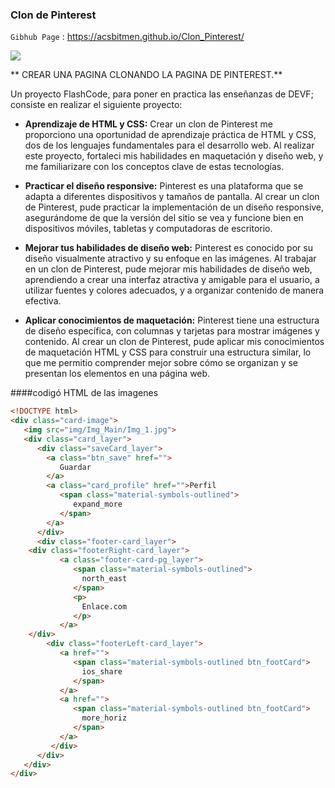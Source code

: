 ### Clon de Pinterest
`Gibhub Page` : <https://acsbitmen.github.io/Clon_Pinterest/>

![](https://i.ibb.co/ZH4nNg3/Clon-Pinterest-Img.png)

** CREAR UNA PAGINA CLONANDO LA PAGINA DE PINTEREST.**

Un proyecto FlashCode, para poner en practica las enseñanzas de DEVF; consiste en realizar el siguiente proyecto:

- **Aprendizaje de HTML y CSS:** Crear un clon de Pinterest me proporciono una oportunidad de aprendizaje práctica de HTML y CSS, dos de los lenguajes fundamentales para el desarrollo web. Al realizar este proyecto, fortaleci mis habilidades en maquetación y diseño web, y me familiarizare con los conceptos clave de estas tecnologías.

- **Practicar el diseño responsive:** Pinterest es una plataforma que se adapta a diferentes dispositivos y tamaños de pantalla. Al crear un clon de Pinterest, pude practicar la implementación de un diseño responsive, asegurándome de que la versión del sitio se vea y funcione bien en dispositivos móviles, tabletas y computadoras de escritorio.

- **Mejorar tus habilidades de diseño web:** Pinterest es conocido por su diseño visualmente atractivo y su enfoque en las imágenes. Al trabajar en un clon de Pinterest, pude mejorar mis habilidades de diseño web, aprendiendo a crear una interfaz atractiva y amigable para el usuario, a utilizar fuentes y colores adecuados, y a organizar contenido de manera efectiva.

- **Aplicar conocimientos de maquetación:** Pinterest tiene una estructura de diseño específica, con columnas y tarjetas para mostrar imágenes y contenido. Al crear un clon de Pinterest, pude aplicar mis conocimientos de maquetación HTML y CSS para construir una estructura similar, lo que me permitio comprender mejor sobre cómo se organizan y se presentan los elementos en una página web.

####codigó HTML de las imagenes

```html
<!DOCTYPE html>
<div class="card-image">
   <img src="img/Img_Main/Img_1.jpg">
   <div class="card_layer">
      <div class="saveCard_layer">
        <a class="btn_save" href="">
           Guardar
        </a>
        <a class="card_profile" href="">Perfil
           <span class="material-symbols-outlined">
              expand_more
           </span>
        </a>
      </div>
      <div class="footer-card_layer">
	<div class="footerRight-card_layer">
           <a class="footer-card-pg_layer">
              <span class="material-symbols-outlined">
                north_east
              </span>
              <p>
                Enlace.com
              </p>
           </a>
	</div>
        <div class="footerLeft-card_layer">
           <a href="">
              <span class="material-symbols-outlined btn_footCard">
                ios_share
              </span>
           </a>
           <a href="">
              <span class="material-symbols-outlined btn_footCard">
                more_horiz
              </span>
           </a>
         </div>
      </div>
   </div>
</div>
```
